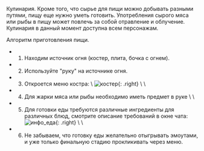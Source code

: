Кулинария.
Кроме того, что сырье для пищи можно добывать разными путями, пищу еще нужно уметь готовить. Употребления сырого мяса или рыбы в пищу может повлечь за собой отравление и облучение.
Кулинария в данный момент доступна всем персонажам.

Алгоритм приготовления пищи.
- 1) Находим источник огня (костер, плита, бочка с огнем).
- 2) Используйте "руку" на источнике огня.
- 3) Откроется меню костра: \\
![костер](https://snag.gy/oDsRVL.jpg){: .right} \\
\\
- 4) Для жарки мяса или рыбы необходимо иметь предмет в руке \\
\\
- 5) Для готовки еды требуются различные ингредиенты для различных блюд, смотрите описание требований в окне чата: ![инфо_еда](https://snag.gy/ic4I09.jpg){: .right} \\
\\
- 6) Не забываем, что готовку еды желательно отыгрывать эмоутами, и уже только финальную стадию прокликивать через меню.
